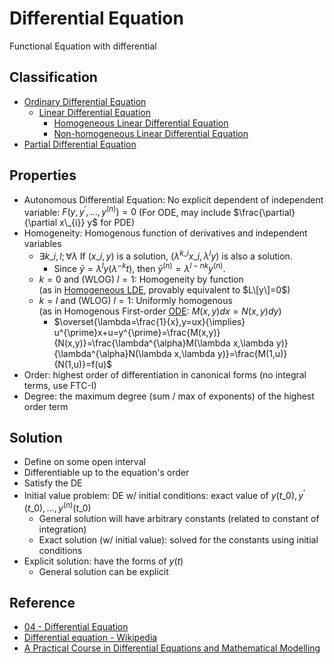 # Differential Equation

Functional Equation with differential

## Classification

* [Ordinary Differential Equation](Ordinary%20Differential%20Equation.md)
  * [Linear Differential Equation](Linear%20Differential%20Equation.md)
    * [Homogeneous Linear Differential Equation](Homogeneous%20Linear%20Differential%20Equation.md)
    * [Non-homogeneous Linear Differential Equation](Non-homogeneous%20Linear%20Differential%20Equation.md)
* [Partial Differential Equation](Partial%20Differential%20Equation.md)

## Properties

* Autonomous Differential Equation: No explicit dependent of independent variable: $F(y,y^\prime,\dots,y^{(n)})=0$ (For ODE, may include $\frac{\partial}{\partial x\_{i}} y$ for PDE)
* Homogeneity: Homogenous function of derivatives and independent variables
  * $\exists k\_{i},l;\forall\lambda$ If $(x\_{i}, y)$ is a solution, $(\lambda^{k\_{i}} x\_{i}, \lambda^{l} y)$ is also a solution.
    * Since $\bar{y}=\lambda^{l} y(\lambda^{-k}t)$, then $\bar{y}^{(n)}=\lambda^{l-nk} y^{(n)}$.
  * $k=0$ and (WLOG) $l=1$: Homogeneity by function  
    (as in [Homogeneous LDE](Homogeneous%20Linear%20Differential%20Equation.md), provably equivalent to $L\[y\]=0$)
  * $k=l$ and (WLOG) $l=1$: Uniformly homogenous  
    (as in Homogenous First-order [ODE](Ordinary%20Differential%20Equation.md): $M(x,y)dx=N(x,y)dy$)
    * $\overset{\lambda=\frac{1}{x},y=ux}{\implies} u^{\prime}x+u=y^{\prime}=\frac{M(x,y)}{N(x,y)}=\frac{\lambda^{\alpha}M(\lambda x,\lambda y)}{\lambda^{\alpha}N(\lambda x,\lambda y)}=\frac{M(1,u)}{N(1,u)}=f(u)$
* Order: highest order of differentiation in canonical forms (no integral terms, use FTC-I)
* Degree: the maximum degree (sum / max of exponents) of the highest order term

## Solution

* Define on some open interval
* Differentiable up to the equation's order
* Satisfy the DE
* Initial value problem: DE w/ initial conditions: exact value of $y(t\_{0}),y^{\prime}(t\_{0}),\dots,y^{(n)}(t\_{0})$
  * General solution will have arbitrary constants (related to constant of integration)
  * Exact solution (w/ initial value): solved for the constants using initial conditions
* Explicit solution: have the forms of $y(t)$
  * General solution can be explicit

## Reference

* [04 - Differential Equation](../../../../00%20-%20Summary/SCMA104%20-%20System%20of%20Ordinary%20Differential%20Equations%20and%20Applications%20in%20Medical%20Science/04%20-%20Differential%20Equation.md)
* [Differential equation - Wikipedia](https://en.wikipedia.org/wiki/Differential_equation)
* [A Practical Course in Differential Equations and Mathematical Modelling](https://doi.org/10.1142/7573)
